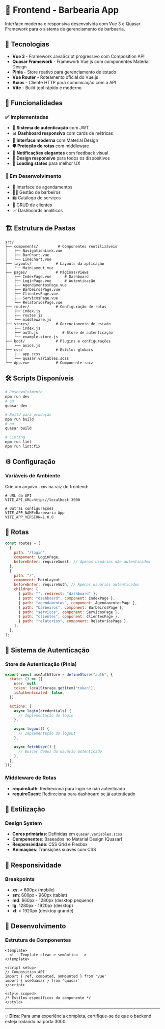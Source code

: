# 🎨 Frontend - Barbearia App

Interface moderna e responsiva desenvolvida com Vue 3 e Quasar Framework para o
sistema de gerenciamento de barbearia.

## 🚀 Tecnologias

- **Vue 3** - Framework JavaScript progressivo com Composition API
- **Quasar Framework** - Framework Vue.js com componentes Material Design
- **Pinia** - Store reativo para gerenciamento de estado
- **Vue Router** - Roteamento oficial do Vue.js
- **Axios** - Cliente HTTP para comunicação com a API
- **Vite** - Build tool rápido e moderno

## 📱 Funcionalidades

### ✅ Implementadas

- 🔐 **Sistema de autenticação** com JWT
- 📊 **Dashboard responsivo** com cards de métricas
- 🎨 **Interface moderna** com Material Design
- 🛡️ **Proteção de rotas** com middleware
- 💬 **Notificações elegantes** com feedback visual
- 📱 **Design responsivo** para todos os dispositivos
- 🌙 **Loading states** para melhor UX

### 🔄 Em Desenvolvimento

- 📅 Interface de agendamentos
- 👨‍💼 Gestão de barbeiros
- 🛍️ Catálogo de serviços
- 👥 CRUD de clientes
- 📈 Dashboards analíticos

## 🏗️ Estrutura de Pastas

```
src/
├── components/         # Componentes reutilizáveis
│   ├── NavigationLink.vue
│   ├── BarChart.vue
│   └── LineChart.vue
├── layouts/           # Layouts da aplicação
│   └── MainLayout.vue
├── pages/             # Páginas/Views
│   ├── IndexPage.vue      # Dashboard
│   ├── LoginPage.vue      # Autenticação
│   ├── AgendamentosPage.vue
│   ├── BarbeirosPage.vue
│   ├── ClientesPage.vue
│   ├── ServicosPage.vue
│   └── RelatoriosPage.vue
├── router/            # Configuração de rotas
│   ├── index.js
│   ├── routes.js
│   └── middleware.js
├── stores/            # Gerenciamento de estado
│   ├── index.js
│   ├── auth.js           # Store de autenticação
│   └── example-store.js
├── boot/              # Plugins e configurações
│   └── axios.js
├── css/               # Estilos globais
│   ├── app.scss
│   └── quasar.variables.scss
└── App.vue            # Componente raiz
```

## 🛠️ Scripts Disponíveis

```bash
# Desenvolvimento
npm run dev
# ou
quasar dev

# Build para produção
npm run build
# ou
quasar build

# Linting
npm run lint
npm run lint:fix
```

## ⚙️ Configuração

### Variáveis de Ambiente

Crie um arquivo `.env` na raiz do frontend:

```env
# URL da API
VITE_API_URL=http://localhost:3000

# Outras configurações
VITE_APP_NAME=Barbearia App
VITE_APP_VERSION=1.0.0
```

## 🎯 Rotas

```javascript
const routes = [
  {
    path: "/login",
    component: LoginPage,
    beforeEnter: requireGuest, // Apenas usuários não autenticados
  },
  {
    path: "/",
    component: MainLayout,
    beforeEnter: requireAuth, // Apenas usuários autenticados
    children: [
      { path: "", redirect: "dashboard" },
      { path: "dashboard", component: IndexPage },
      { path: "agendamentos", component: AgendamentosPage },
      { path: "barbeiros", component: BarbeirosPage },
      { path: "servicos", component: ServicosPage },
      { path: "clientes", component: ClientesPage },
      { path: "relatorios", component: RelatoriosPage },
    ],
  },
];
```

## 🔐 Sistema de Autenticação

### Store de Autenticação (Pinia)

```javascript
export const useAuthStore = defineStore("auth", {
  state: () => ({
    user: null,
    token: localStorage.getItem("token"),
    isAuthenticated: false,
  }),

  actions: {
    async login(credentials) {
      // Implementação do login
    },

    async logout() {
      // Implementação do logout
    },

    async fetchUser() {
      // Buscar dados do usuário autenticado
    },
  },
});
```

### Middleware de Rotas

- **requireAuth**: Redireciona para login se não autenticado
- **requireGuest**: Redireciona para dashboard se já autenticado

## 💅 Estilização

### Design System

- **Cores primárias**: Definidas em `quasar.variables.scss`
- **Componentes**: Baseados no Material Design (Quasar)
- **Responsividade**: CSS Grid e Flexbox
- **Animações**: Transições suaves com CSS

## 📱 Responsividade

### Breakpoints

- **xs**: < 600px (mobile)
- **sm**: 600px - 960px (tablet)
- **md**: 960px - 1280px (desktop pequeno)
- **lg**: 1280px - 1920px (desktop)
- **xl**: > 1920px (desktop grande)

## 🔧 Desenvolvimento

### Estrutura de Componentes

```vue
<template>
  <!-- Template clean e semântico -->
</template>

<script setup>
// Composition API
import { ref, computed, onMounted } from 'vue'
import { useQuasar } from 'quasar'
</script>

<style scoped>
/* Estilos específicos do componente */
</style>
```

---

💡 **Dica**: Para uma experiência completa, certifique-se de que o backend
esteja rodando na porta 3000.
